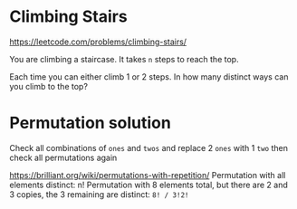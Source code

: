 # Climbing Stairs
https://leetcode.com/problems/climbing-stairs/

You are climbing a staircase. It takes `n` steps to reach the top.

Each time you can either climb 1 or 2 steps. In how many distinct ways can you climb to the top?

# Permutation solution
Check all combinations of `ones` and `twos` and replace 2 `ones` with 1 `two` then check all permutations again

https://brilliant.org/wiki/permutations-with-repetition/
Permutation with all elements distinct: n!
Permutation with 8 elements total, but there are 2 and 3 copies, the 3 remaining are distinct: `8! / 3!2!`